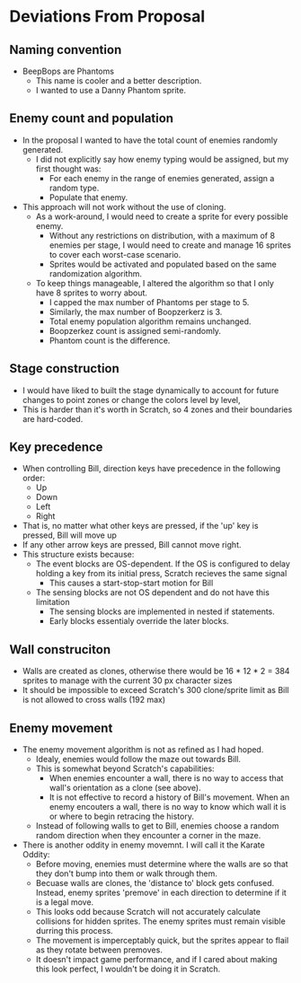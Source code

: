# Deviations From Proposal

## Naming convention
* BeepBops are Phantoms
    * This name is cooler and a better description.
    * I wanted to use a Danny Phantom sprite.

## Enemy count and population
* In the proposal I wanted to have the total count of enemies randomly generated.
    * I did not explicitly say how enemy typing would be assigned, but my first thought was:
        * For each enemy in the range of enemies generated, assign a random type.
        * Populate that enemy.
* This approach will not work without the use of cloning.
    * As a work-around, I would need to create a sprite for every possible enemy.
        * Without any restrictions on distribution, with a maximum of 8 enemies per stage, I would need to create and manage 16 sprites to cover each worst-case scenario.
        * Sprites would be activated and populated based on the same randomization algorithm.
    * To keep things manageable, I altered the algorithm so that I only have 8 sprites to worry about.
        * I capped the max number of Phantoms per stage to 5.
        * Similarly, the max number of Boopzerkerz is 3.
        * Total enemy population algorithm remains unchanged.
        * Boopzerkez count is assigned semi-randomly.
        * Phantom count is the difference.

## Stage construction
* I would have liked to built the stage dynamically to account for future changes to point zones or change the colors level by level,
* This is harder than it's worth in Scratch, so 4 zones and their boundaries are hard-coded.

## Key precedence
* When controlling Bill, direction keys have precedence in the following order:
    * Up
    * Down
    * Left
    * Right
* That is, no matter what other keys are pressed, if the 'up' key is pressed, Bill will move up
* If any other arrow keys are pressed, Bill cannot move right.
* This structure exists because:
    * The event blocks are OS-dependent. If the OS is configured to delay holding a key from its initial press, Scratch recieves the same signal
        * This causes a start-stop-start motion for Bill
    * The sensing blocks are not OS dependent and do not have this limitation
        * The sensing blocks are implemented in nested if statements.
        * Early blocks essentialy override the later blocks.

## Wall construciton
* Walls are created as clones, otherwise there would be 16 * 12 * 2 = 384 sprites to manage with the current 30 px character sizes
* It should be impossible to exceed Scratch's 300 clone/sprite limit as Bill is not allowed to cross walls (192 max)

## Enemy movement
* The enemy movement algorithm is not as refined as I had hoped.
    * Idealy, enemies would follow the maze out towards Bill.
    * This is somewhat beyond Scratch's capabilities:
        * When enemies encounter a wall, there is no way to access that wall's orientation as a clone (see above).
        * It is not effective to record a history of Bill's movement. When an enemy encouters a wall, there is no way to know which wall it is or where to begin retracing the history.
    * Instead of following walls to get to Bill, enemies choose a random random direction when they encounter a corner in the maze.
* There is another oddity in enemy movemnt. I will call it the Karate Oddity:
    * Before moving, enemies must determine where the walls are so that they don't bump into them or walk through them.
    * Becuase walls are clones, the 'distance to' block gets confused. Instead, enemy sprites 'premove' in each direction to determine if it is a legal move.
    * This looks odd because Scratch will not accurately calculate collisions for hidden sprites. The enemy sprites must remain visible durring this process.
    * The movement is imperceptably quick, but the sprites appear to flail as they rotate between premoves.
    * It doesn't impact game performance, and if I cared about making this look perfect, I wouldn't be doing it in Scratch.

